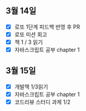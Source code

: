 ## 3월 14일

- [x] 로또 1단계 피드백 반영 후 PR
- [x] 로또 미션 회고
- [x] 책 1 / 3 읽기
- [x] 자바스크립트 공부 chapter 1

## 3월 15일

- [x] 개발책 1/3읽기
- [x] 자바스크립트 공부 chapter 1
- [x] 코드리뷰 스터디 과제 1/2
